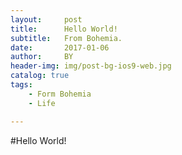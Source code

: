 ```yaml
---
layout:     post
title:      Hello World!
subtitle:   From Bohemia.
date:       2017-01-06
author:     BY
header-img: img/post-bg-ios9-web.jpg
catalog: true
tags:
    - Form Bohemia
    - Life

---
```


#Hello World!

